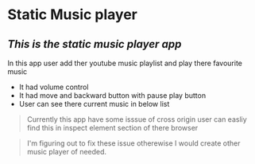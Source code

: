 # Static Music player
## _This is the static music player app_


In this app user add ther youtube music playlist and play there favourite music 

- It had volume control
- It had move and backward button with pause play button
- User can see there current music in below list

> Currently this app have some isssue of cross origin user can easliy find this in inspect element section of there browser

> I'm figuring out to fix these issue otherewise I would create other music player of needed.
